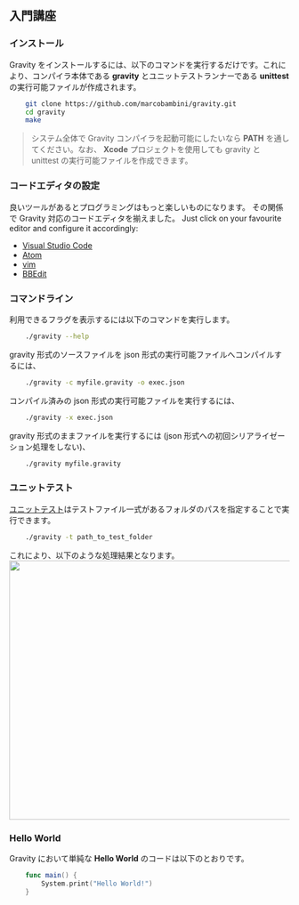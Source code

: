 ## 入門講座

### インストール
Gravity をインストールするには、以下のコマンドを実行するだけです。これにより、コンパイラ本体である **gravity** とユニットテストランナーである **unittest** の実行可能ファイルが作成されます。
```bash
	git clone https://github.com/marcobambini/gravity.git
	cd gravity
	make
```

> システム全体で Gravity コンパイラを起動可能にしたいなら **PATH** を通してください。なお、 **Xcode** プロジェクトを使用しても gravity と unittest の実行可能ファイルを作成できます。

### コードエディタの設定
良いツールがあるとプログラミングはもっと楽しいものになります。 その関係で Gravity 対応のコードエディタを揃えました。 Just click on your favourite editor and configure it accordingly:
* [Visual Studio Code](https://github.com/Dohxis/vscode-gravity)
* [Atom](https://github.com/Tribex/atom-language-gravity)
* [vim](https://github.com/hallzy/gravity.vim)
* [BBEdit](https://github.com/marcobambini/bbedit-gravity)

### コマンドライン
利用できるフラグを表示するには以下のコマンドを実行します。
```bash
	./gravity --help
```

gravity 形式のソースファイルを json 形式の実行可能ファイルへコンパイルするには、 
```bash
	./gravity -c myfile.gravity -o exec.json
```

コンパイル済みの json 形式の実行可能ファイルを実行するには、
```bash
	./gravity -x exec.json
```

gravity 形式のままファイルを実行するには (json 形式への初回シリアライゼーション処理をしない)、
```bash
	./gravity myfile.gravity
```
### ユニットテスト
[ユニットテスト](unittest.md)はテストファイル一式があるフォルダのパスを指定することで実行できます。
```bash
	./gravity -t path_to_test_folder
```
これにより、以下のような処理結果となります。
	<img src="assets/images/unittest.png" width="666px" height="466px">

			
### Hello World
Gravity において単純な <strong>Hello World</strong> のコードは以下のとおりです。
```swift
	func main() {
		System.print("Hello World!")
	}
```
